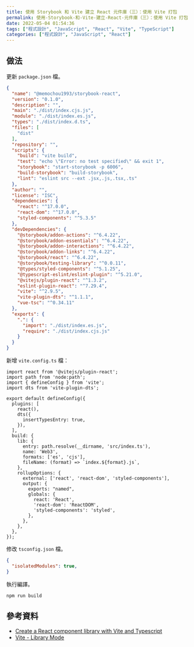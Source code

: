 ```yaml
---
title: 使用 Storybook 和 Vite 建立 React 元件庫（三）：使用 Vite 打包
permalink: 使用-Storybook-和-Vite-建立-React-元件庫（三）：使用 Vite 打包
date: 2022-05-04 01:54:36
tags: ["程式設計", "JavaScript", "React", "Vite", "TypeScript"]
categories: ["程式設計", "JavaScript", "React"]
---
```


## 做法

更新 `package.json` 檔。

```JSON
{
  "name": "@memochou1993/storybook-react",
  "version": "0.1.0",
  "description": "",
  "main": "./dist/index.cjs.js",
  "module": "./dist/index.es.js",
  "types": "./dist/index.d.ts",
  "files": [
    "dist"
  ],
  "repository": "",
  "scripts": {
    "build": "vite build",
    "test": "echo \"Error: no test specified\" && exit 1",
    "storybook": "start-storybook -p 6006",
    "build-storybook": "build-storybook",
    "lint": "eslint src --ext .jsx,.js,.tsx,.ts"
  },
  "author": "",
  "license": "ISC",
  "dependencies": {
    "react": "^17.0.0",
    "react-dom": "^17.0.0",
    "styled-components": "^5.3.5"
  },
  "devDependencies": {
    "@storybook/addon-actions": "^6.4.22",
    "@storybook/addon-essentials": "^6.4.22",
    "@storybook/addon-interactions": "^6.4.22",
    "@storybook/addon-links": "^6.4.22",
    "@storybook/react": "^6.4.22",
    "@storybook/testing-library": "^0.0.11",
    "@types/styled-components": "^5.1.25",
    "@typescript-eslint/eslint-plugin": "^5.21.0",
    "@vitejs/plugin-react": "^1.3.2",
    "eslint-plugin-react": "^7.29.4",
    "vite": "^2.9.5",
    "vite-plugin-dts": "^1.1.1",
    "vue-tsc": "^0.34.11"
  },
  "exports": {
    ".": {
      "import": "./dist/index.es.js",
      "require": "./dist/index.cjs.js"
    }
  }
}
```

新增 `vite.config.ts` 檔：

```TS
import react from '@vitejs/plugin-react';
import path from 'node:path';
import { defineConfig } from 'vite';
import dts from 'vite-plugin-dts';

export default defineConfig({
  plugins: [
    react(),
    dts({
      insertTypesEntry: true,
    }),
  ],
  build: {
    lib: {
      entry: path.resolve(__dirname, 'src/index.ts'),
      name: 'Web3',
      formats: ['es', 'cjs'],
      fileName: (format) => `index.${format}.js`,
    },
    rollupOptions: {
      external: ['react', 'react-dom', 'styled-components'],
      output: {
        exports: "named",
        globals: {
          react: 'React',
          'react-dom': 'ReactDOM',
          'styled-components': 'styled',
        },
      },
    },
  },
});
```

修改 `tsconfig.json` 檔。

```JSON
{
  "isolatedModules": true,
}
```

執行編譯。

```BASH
npm run build
```

## 參考資料

- [Create a React component library with Vite and Typescript](https://dev.to/nicolaserny/create-a-react-component-library-with-vite-and-typescript-1ih9)
- [Vite - Library Mode](https://vitejs.dev/guide/build.html#library-mode)
